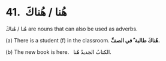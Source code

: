 41.  هُنا / هُناكَ
==================

هُنا / هُناكَ are nouns that can also be used as adverbs.

(a) There is a student (f) in the classroom. **هُناكَ طالبة ٌ في
الصفِّ.**

(b) The new book is here.   الکتابُ الجديدُ هُنا.


